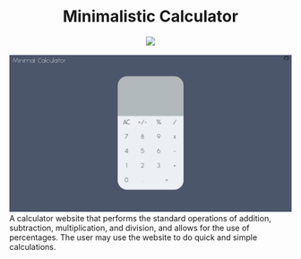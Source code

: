 <h1 align="center">
  Minimalistic Calculator
</h1>
<p align="center">
  <a href="https://app.netlify.com/sites/minim-calculator/deploys">
    <img src="https://api.netlify.com/api/v1/badges/14c04451-d966-4dca-8159-9c2ffa1ae43d/deploy-status" /></a>
</p>

![demo](https://raw.githubusercontent.com/Montblac/minim-calculator/master/src/media/demo.png)
A calculator website that performs the standard operations of addition, subtraction, multiplication, and division, and allows for the use of percentages. The user may use the website to do quick and simple calculations.

